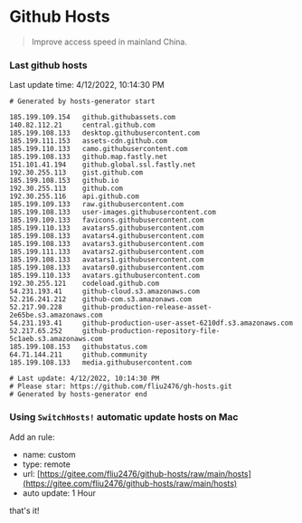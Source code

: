 # Github Hosts

> Improve access speed in mainland China.

### Last github hosts

Last update time: 4/12/2022, 10:14:30 PM

```base
# Generated by hosts-generator start 

185.199.109.154   github.githubassets.com
140.82.112.21     central.github.com
185.199.108.133   desktop.githubusercontent.com
185.199.111.153   assets-cdn.github.com
185.199.110.133   camo.githubusercontent.com
185.199.108.133   github.map.fastly.net
151.101.41.194    github.global.ssl.fastly.net
192.30.255.113    gist.github.com
185.199.108.153   github.io
192.30.255.113    github.com
192.30.255.116    api.github.com
185.199.109.133   raw.githubusercontent.com
185.199.108.133   user-images.githubusercontent.com
185.199.109.133   favicons.githubusercontent.com
185.199.110.133   avatars5.githubusercontent.com
185.199.108.133   avatars4.githubusercontent.com
185.199.108.133   avatars3.githubusercontent.com
185.199.111.133   avatars2.githubusercontent.com
185.199.108.133   avatars1.githubusercontent.com
185.199.108.133   avatars0.githubusercontent.com
185.199.110.133   avatars.githubusercontent.com
192.30.255.121    codeload.github.com
54.231.193.41     github-cloud.s3.amazonaws.com
52.216.241.212    github-com.s3.amazonaws.com
52.217.90.228     github-production-release-asset-2e65be.s3.amazonaws.com
54.231.193.41     github-production-user-asset-6210df.s3.amazonaws.com
52.217.65.252     github-production-repository-file-5c1aeb.s3.amazonaws.com
185.199.108.153   githubstatus.com
64.71.144.211     github.community
185.199.108.133   media.githubusercontent.com

# Last update: 4/12/2022, 10:14:30 PM
# Please star: https://github.com/fliu2476/gh-hosts.git
# Generated by hosts-generator end
```

### Using `SwitchHosts!` automatic update hosts on Mac
Add an rule:
- name: custom
- type: remote
- url: [https://gitee.com/fliu2476/github-hosts/raw/main/hosts](https://gitee.com/fliu2476/github-hosts/raw/main/hosts)
- auto update: 1 Hour

that's it!

